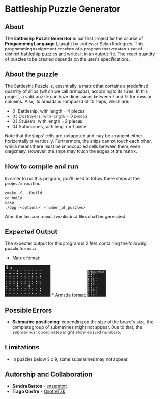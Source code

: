 # Battleship Puzzle Generator
## About
The **Battleship Puzzle Generator** is our first project for the course of **Programming Language I**, taught by professor Selan Rodrigues. This programming assignment consists of a program that creates a set of distinct battleship puzzles and writes it in an output file. The exact quantity of puzzles to be created depends on the user's specifications. 

## About the puzzle
The Battleship Puzzle is, essentially, a matrix that contains a predefined quantity of ships (which we call *armadas*), according to its rules. In this project, a valid puzzle can have dimensions between 7 and 16 for rows or columns. Also, its armada is composed of 10 ships, which are:

* 01 Battleship, with length = 4 pieces
* 02 Destroyers, with length = 3 pieces
* 03 Cruisers, with length = 2 pieces
* 04 Submarines, with length = 1 piece

Note that the ships' cells are juxtaposed and may be arranged either horizontally or vertically. Furthermore, the ships cannot touch each other, which means there must be unnoccupied cells between them, even diagonally. However, the ships may touch the edges of the matrix.

## How to compile and run

In order to run this program, you'll need to follow these steps at the project's root file:

```
cmake -S. -Bbuild
cd build
make
./bpg [<options>] <number_of_puzzles>
```
After the last command, two distinct files shall be generated. 

## Expected Output
The expected output for this program is 2 files containing the following puzzle formats:

* Matrix format:
<img src="./images/BPMatrix.png" width=150>
* Armada format:

<img src="./images/BPArmada.png" width=60>

## Possible Errors
* **Submarine positioning:** depending on the size of the board's size, the complete group of submarines might not appear. Due to that, the submarines' coordinates might show absurd numbers.

## Limitations 
* In puzzles below 9 x 9, some submarines may not appear.

## Autorship and Collaboration

* **Sandra Bastos** - [unzerstort](https://github.com/unzerstort)
* **Tiago Onofre** - [OnofreTZK](https://github.com/OnofreTZK)


